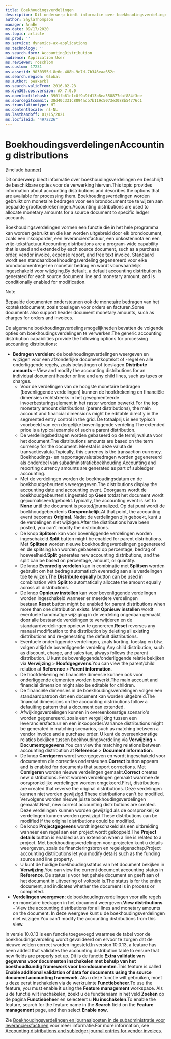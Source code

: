 ```yaml
---
title: Boekhoudingsverdelingen
description: Dit onderwerp biedt informatie over boekhoudingsverdelingen en beschrijft de beschikbare opties voor de verwerking hiervan.
author: ShylaThompson
manager: AnnBe
ms.date: 09/17/2020
ms.topic: article
ms.prod: ''
ms.service: dynamics-ax-applications
ms.technology: ''
ms.search.form: AccountingDistribution
audience: Application User
ms.reviewer: roschlom
ms.custom: 17231
ms.assetid: 9030355d-8e6e-408b-9e7d-7b346eaa652c
ms.search.region: Global
ms.author: peakerbl
ms.search.validFrom: 2016-02-28
ms.dyn365.ops.version: AX 7.0.0
ms.openlocfilehash: 3901fb61c1c8f9a9fd13b8ea558877daf884f3ee
ms.sourcegitcommit: 38d40c331c8894acb7b119c5073e3088b54776c1
ms.translationtype: HT
ms.contentlocale: nl-NL
ms.lasthandoff: 01/15/2021
ms.locfileid: "4972226"
---
```

# <a name="accounting-distributions"></a><span data-ttu-id="b1c04-103">Boekhoudingsverdelingen</span><span class="sxs-lookup"><span data-stu-id="b1c04-103">Accounting distributions</span></span>

[!include [banner](../includes/banner.md)]

<span data-ttu-id="b1c04-104">Dit onderwerp biedt informatie over boekhoudingsverdelingen en beschrijft de beschikbare opties voor de verwerking hiervan.</span><span class="sxs-lookup"><span data-stu-id="b1c04-104">This topic provides information about accounting distributions and describes the options that are available for processing them.</span></span> <span data-ttu-id="b1c04-105">Boekhoudingsverdelingen worden gebruikt om monetaire bedragen voor een brondocument toe te wijzen aan bepaalde grootboekrekeningen.</span><span class="sxs-lookup"><span data-stu-id="b1c04-105">Accounting distributions are used to allocate monetary amounts for a source document to specific ledger accounts.</span></span> 

<span data-ttu-id="b1c04-106">Boekhoudingsverdelingen vormen een functie die in het hele programma kan worden gebruikt en die kan worden uitgebreid door elk brondocument, zoals een inkooporder, een leveranciersfactuur, een onkostennota en een vrije-tekstfactuur.</span><span class="sxs-lookup"><span data-stu-id="b1c04-106">Accounting distributions are a program-wide capability that is used and extended by each source document, such as a purchase order, vendor invoice, expense report, and free text invoice.</span></span> <span data-ttu-id="b1c04-107">Standaard wordt een standaardboekhoudingsverdeling gegenereerd voor elke brondocumentregel en monetair bedrag en wordt voorwaardelijk ingeschakeld voor wijziging.</span><span class="sxs-lookup"><span data-stu-id="b1c04-107">By default, a default accounting distribution is generated for each source document line and monetary amount, and is conditionally enabled for modification.</span></span> 

> [!NOTE] 
> <span data-ttu-id="b1c04-108">Bepaalde documenten ondersteunen ook de monetaire bedragen van het koptekstdocument, zoals toeslagen voor orders en facturen.</span><span class="sxs-lookup"><span data-stu-id="b1c04-108">Some documents also support header document monetary amounts, such as charges for orders and invoices.</span></span> 

<span data-ttu-id="b1c04-109">De algemene boekhoudingsverdelingsmogelijkheden bevatten de volgende opties om boekhoudingsverdelingen te verwerken:</span><span class="sxs-lookup"><span data-stu-id="b1c04-109">The generic accounting distribution capabilities provide the following options for processing accounting distributions:</span></span>

-   <span data-ttu-id="b1c04-110">**Bedragen verdelen**: de boekhoudingsverdelingen weergeven en wijzigen voor een afzonderlijke documentkoptekst of -regel en alle onderliggende regels, zoals belastingen of toeslagen.</span><span class="sxs-lookup"><span data-stu-id="b1c04-110">**Distribute amounts** – View and modify the accounting distributions for an individual document header or line and any child lines, such as taxes or charges.</span></span>
    -   <span data-ttu-id="b1c04-111">Voor de verdelingen van de hoogste monetaire bedragen (bovenliggende verdelingen) kunnen de hoofdrekening en financiële dimensies rechtstreeks in het gesegmenteerde invoerbesturingselement in het raster worden bewerkt.</span><span class="sxs-lookup"><span data-stu-id="b1c04-111">For the top monetary amount distributions (parent distributions), the main account and financial dimensions might be editable directly in the segmented entry control in the grid.</span></span> <span data-ttu-id="b1c04-112">De totaalprijs is een typisch voorbeeld van een dergelijke bovenliggende verdeling.</span><span class="sxs-lookup"><span data-stu-id="b1c04-112">The extended price is a typical example of such a parent distribution.</span></span>
    -   <span data-ttu-id="b1c04-113">De verdelingsbedragen worden gebaseerd op de termijnvaluta voor het document.</span><span class="sxs-lookup"><span data-stu-id="b1c04-113">The distributions amounts are based on the term currency for the document.</span></span> <span data-ttu-id="b1c04-114">Meestal is deze valuta de transactievaluta.</span><span class="sxs-lookup"><span data-stu-id="b1c04-114">Typically, this currency is the transaction currency.</span></span> <span data-ttu-id="b1c04-115">Boekhoudings- en rapportagevalutabedragen worden gegenereerd als onderdeel van subadministratieboekhouding.</span><span class="sxs-lookup"><span data-stu-id="b1c04-115">Accounting and reporting currency amounts are generated as part of subledger accounting.</span></span>
    -   <span data-ttu-id="b1c04-116">Met de verdelingen worden de boekhoudingsdatum en de boekhoudgebeurtenis weergegeven.</span><span class="sxs-lookup"><span data-stu-id="b1c04-116">The distributions display the accounting date and accounting event.</span></span> <span data-ttu-id="b1c04-117">Doorgaans wordt de boekhoudgebeurtenis ingesteld op **Geen** totdat het document wordt gejournaliseerd/geboekt.</span><span class="sxs-lookup"><span data-stu-id="b1c04-117">Typically, the accounting event is set to **None** until the document is posted/journalized.</span></span> <span data-ttu-id="b1c04-118">Op dat punt wordt de boekhoudgebeurtenis **Oorspronkelijk**.</span><span class="sxs-lookup"><span data-stu-id="b1c04-118">At that point, the accounting event becomes **Original**.</span></span> <span data-ttu-id="b1c04-119">Nadat de verdelingen zijn geboekt, kunt u de verdelingen niet wijzigen.</span><span class="sxs-lookup"><span data-stu-id="b1c04-119">After the distributions have been posted, you can't modify the distributions.</span></span>
    -   <span data-ttu-id="b1c04-120">De knop **Splitsen** kan voor bovenliggende verdelingen worden ingeschakeld.</span><span class="sxs-lookup"><span data-stu-id="b1c04-120">**Split** button might be enabled for parent distributions.</span></span> <span data-ttu-id="b1c04-121">Met **Splitsen** worden nieuwe boekhoudingsverdelingen gegenereerd en de splitsing kan worden gebaseerd op percentage, bedrag of hoeveelheid.</span><span class="sxs-lookup"><span data-stu-id="b1c04-121">**Split** generates new accounting distributions, and the split can be based on percentage, amount, or quantity.</span></span>
    -   <span data-ttu-id="b1c04-122">De knop **Evenredig verdelen** kan in combinatie met **Splitsen** worden gebruikt om het bedrag automatisch evenredig aan alle verdelingen toe te wijzen.</span><span class="sxs-lookup"><span data-stu-id="b1c04-122">The **Distribute equally** button can be used in combination with **Split** to automatically allocate the amount equally across all distributions.</span></span>
    -   <span data-ttu-id="b1c04-123">De knop **Opnieuw instellen** kan voor bovenliggende verdelingen worden ingeschakeld wanneer er meerdere verdelingen bestaan.</span><span class="sxs-lookup"><span data-stu-id="b1c04-123">**Reset** button might be enabled for parent distributions when more than one distribution exists.</span></span> <span data-ttu-id="b1c04-124">Met **Opnieuw instellen** wordt eventuele handmatige wijziging in de verdeling ongedaan gemaakt door alle bestaande verdelingen te verwijderen en de standaardverdelingen opnieuw te genereren.</span><span class="sxs-lookup"><span data-stu-id="b1c04-124">**Reset** reverses any manual modification to the distribution by deleting all existing distributions and re-generating the default distributions.</span></span>
    -   <span data-ttu-id="b1c04-125">Eventuele onderliggende verdelingen, zoals korting, toeslag en btw, volgen altijd de bovenliggende verdeling.</span><span class="sxs-lookup"><span data-stu-id="b1c04-125">Any child distribution, such as discount, charge, and sales tax, always follows the parent distribution.</span></span> <span data-ttu-id="b1c04-126">U kunt de bovenliggende/onderliggende relatie bekijken via **Verwijzing** &gt; **Hoofdgegevens**.</span><span class="sxs-lookup"><span data-stu-id="b1c04-126">You can view the parent/child relation at **Reference** &gt; **Parent information**.</span></span>
    -   <span data-ttu-id="b1c04-127">De hoofdrekening en financiële dimensie kunnen ook voor onderliggende elementen worden bewerkt.</span><span class="sxs-lookup"><span data-stu-id="b1c04-127">The main account and financial dimension might also be editable for children.</span></span>
    -   <span data-ttu-id="b1c04-128">De financiële dimensies in de boekhoudingsverdelingen volgen een standaardpatroon dat een document kan worden uitgebreid.</span><span class="sxs-lookup"><span data-stu-id="b1c04-128">The financial dimensions on the accounting distributions follow a defaulting pattern that a document can extended.</span></span>
    -   <span data-ttu-id="b1c04-129">Afwijkingsverdelingen kunnen in overeenkomstige scenario's worden gegenereerd, zoals een vergelijking tussen een leveranciersfactuur en een inkooporder.</span><span class="sxs-lookup"><span data-stu-id="b1c04-129">Variance distributions might be generated in matching scenarios, such as matching between a vendor invoice and a purchase order.</span></span> <span data-ttu-id="b1c04-130">U kunt de overeenkomstige relaties bekijken tussen boekhoudingsverdeling via **Verwijzing** &gt; **Documentgegevens**.</span><span class="sxs-lookup"><span data-stu-id="b1c04-130">You can view the matching relations between accounting distribution at **Reference** &gt; **Document information**.</span></span>
    -   <span data-ttu-id="b1c04-131">De knop **Corrigeren** wordt weergegeven en wordt ingeschakeld voor documenten die correcties ondersteunen.</span><span class="sxs-lookup"><span data-stu-id="b1c04-131">**Correct** button appears and is enabled for documents that support corrections.</span></span> <span data-ttu-id="b1c04-132">Met **Corrigeren** worden nieuwe verdelingen gemaakt.</span><span class="sxs-lookup"><span data-stu-id="b1c04-132">**Correct** creates new distributions.</span></span> <span data-ttu-id="b1c04-133">Eerst worden verdelingen gemaakt waarmee de oorspronkelijke verdelingen worden omgekeerd.</span><span class="sxs-lookup"><span data-stu-id="b1c04-133">First, distributions are created that reverse the original distributions.</span></span> <span data-ttu-id="b1c04-134">Deze verdelingen kunnen niet worden gewijzigd.</span><span class="sxs-lookup"><span data-stu-id="b1c04-134">These distributions can't be modified.</span></span> <span data-ttu-id="b1c04-135">Vervolgens worden nieuwe juiste boekhoudingsverdelingen gemaakt.</span><span class="sxs-lookup"><span data-stu-id="b1c04-135">Next, new correct accounting distributions are created.</span></span> <span data-ttu-id="b1c04-136">Deze verdelingen kunnen worden gewijzigd als de oorspronkelijke verdelingen kunnen worden gewijzigd.</span><span class="sxs-lookup"><span data-stu-id="b1c04-136">These distributions can be modified if the original distributions could be modified.</span></span>
    -   <span data-ttu-id="b1c04-137">De knop **Projectgegevens** wordt ingeschakeld als een uitbreiding wanneer een regel aan een project wordt gekoppeld.</span><span class="sxs-lookup"><span data-stu-id="b1c04-137">The **Project details** button is enabled as an extension when a line is related to a project.</span></span> <span data-ttu-id="b1c04-138">Met boekhoudingsverdelingen voor projecten kunt u details weergeven, zoals de financieringsbron en regeleigenschap.</span><span class="sxs-lookup"><span data-stu-id="b1c04-138">Project accounting distributions let you modify details such as the funding source and line property.</span></span>
    -   <span data-ttu-id="b1c04-139">U kunt de huidige boekhoudingsstatus van het document bekijken in **Verwijzing**.</span><span class="sxs-lookup"><span data-stu-id="b1c04-139">You can view the current document accounting status in **Reference**.</span></span> <span data-ttu-id="b1c04-140">De status is voor het gehele document en geeft aan of het document in uitvoering of voltooid is.</span><span class="sxs-lookup"><span data-stu-id="b1c04-140">The status is for the entire document, and indicates whether the document is in process or completed.</span></span>
-   <span data-ttu-id="b1c04-141">**Verdelingen weergeven**: de boekhoudingsverdelingen voor alle regels en monetaire bedragen in het document weergeven.</span><span class="sxs-lookup"><span data-stu-id="b1c04-141">**View distributions** – View the accounting distributions for all lines and monetary amounts on the document.</span></span> <span data-ttu-id="b1c04-142">In deze weergave kunt u de boekhoudingsverdelingen niet wijzigen.</span><span class="sxs-lookup"><span data-stu-id="b1c04-142">You can't modify the accounting distributions from this view.</span></span>

<span data-ttu-id="b1c04-143">In versie 10.0.13 is een functie toegevoegd waarmee de tabel voor de boekhoudingsverdeling wordt gevalideerd om ervoor te zorgen dat de nieuwe velden correct worden ingesteld.</span><span class="sxs-lookup"><span data-stu-id="b1c04-143">In version 10.0.13, a feature has been added that validates the accounting distribution table to ensure that new fields are properly set up.</span></span> <span data-ttu-id="b1c04-144">Dit is de functie **Extra validatie van gegevens voor documenten inschakelen met behulp van het boekhoudkundig framework voor brondocumenten**.</span><span class="sxs-lookup"><span data-stu-id="b1c04-144">This feature is called **Enable additional validation of data for documents using the source document accounting framework**.</span></span> <span data-ttu-id="b1c04-145">Als u deze functie wilt gebruiken, moet u deze eerst inschakelen via de werkruimte **Functiebeheer**.</span><span class="sxs-lookup"><span data-stu-id="b1c04-145">To use the feature, you must enable it using the **Feature management** workspace.</span></span> <span data-ttu-id="b1c04-146">Als u de functie wilt inschakelen, zoekt u de functienaam in het veld **Zoeken** op de pagina **Functiebeheer** en selecteert u **Nu inschakelen**.</span><span class="sxs-lookup"><span data-stu-id="b1c04-146">To enable the feature, search for the feature name in the **Search** field on the **Feature management** page, and then select **Enable now**.</span></span>

<span data-ttu-id="b1c04-147">Zie [Boekhoudingsverdelingen en journaalposten in de subadministratie voor leveranciersfacturen](accounting-distributions-subledger-journal-entries-vendor-invoices.md) voor meer informatie.</span><span class="sxs-lookup"><span data-stu-id="b1c04-147">For more information, see [Accounting distributions and subledger journal entries for vendor invoices](accounting-distributions-subledger-journal-entries-vendor-invoices.md).</span></span>
